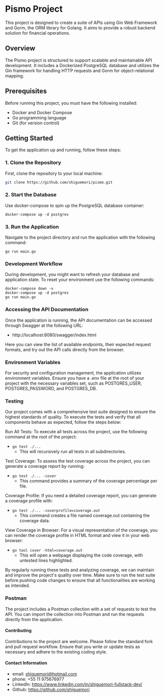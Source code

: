 # Pismo Project

This project is designed to create a suite of APIs using Gin Web Framework and Gorm, the ORM library for Golang. It aims to provide a robust backend solution for financial operations.

## Overview

The Pismo project is structured to support scalable and maintainable API development. It includes a Dockerized PostgreSQL database and utilizes the Gin framework for handling HTTP requests and Gorm for object-relational mapping.

## Prerequisites

Before running this project, you must have the following installed:

- Docker and Docker Compose
- Go programming language
- Git (for version control)

## Getting Started

To get the application up and running, follow these steps:

### 1. Clone the Repository

First, clone the repository to your local machine:

```sh
git clone https://github.com/shiguemori/pismo.git
```

### 2. Start the Database
Use docker-compose to spin up the PostgreSQL database container:

```docker-compose up -d postgres```

### 3. Run the Application
Navigate to the project directory and run the application with the following command:

```go run main.go```

### Development Workflow
During development, you might want to refresh your database and application state. To reset your environment use the following commands:
```
docker-compose down -v
docker-compose up -d postgres
go run main.go
```

### Accessing the API Documentation
Once the application is running, the API documentation can be accessed through Swagger at the following URL:

- http://localhost:8080/swagger/index.html

Here you can view the list of available endpoints, their expected request formats, and try out the API calls directly from the browser.

### Environment Variables
For security and configuration management, the application utilizes environment variables. Ensure you have a .env file at the root of your project with the necessary variables set, such as POSTGRES_USER, POSTGRES_PASSWORD, and POSTGRES_DB.

### Testing
Our project comes with a comprehensive test suite designed to ensure the highest standards of quality. To execute the tests and verify that all components behave as expected, follow the steps below:

Run All Tests: To execute all tests across the project, use the following command at the root of the project:

- ```go test ./...```
  - This will recursively run all tests in all subdirectories.

Test Coverage: To assess the test coverage across the project, you can generate a coverage report by running:

- ```go test ./... -cover```
    - This command provides a summary of the coverage percentage per file.

Coverage Profile: If you need a detailed coverage report, you can generate a coverage profile with:

- ```go test ./... -coverprofile=coverage.out```
    - This command creates a file named coverage.out containing the coverage data.

View Coverage in Browser: For a visual representation of the coverage, you can render the coverage profile in HTML format and view it in your web browser:
- ```go tool cover -html=coverage.out```
  - This will open a webpage displaying the code coverage, with untested lines highlighted.

By regularly running these tests and analyzing coverage, we can maintain and improve the project's quality over time. Make sure to run the test suite before pushing code changes to ensure that all functionalities are working as intended.

### Postman
The project includes a Postman collection with a set of requests to test the API. You can import the collection into Postman and run the requests directly from the application.

#### Contributing
Contributions to the project are welcome. Please follow the standard fork and pull request workflow. Ensure that you write or update tests as necessary and adhere to the existing coding style.

#### Contact Information
- email: shiguemori@hotmail.com
- phone: +55 11 975676977
- LinkedIn: https://www.linkedin.com/in/shiguemori-fullstack-dev/
- Github: https://github.com/shiguemori